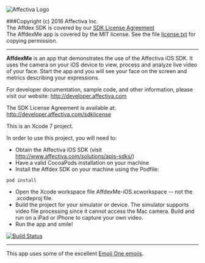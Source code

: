 ![Affectiva Logo](http://developer.affectiva.com/images/logo.png)

###Copyright (c) 2016 Affectiva Inc. <br/>
The Affdex SDK is covered by our [SDK License Agreement](http://developer.affectiva.com/sdklicense)<br/>
The AffdexMe app is covered by the MIT license.  See the file [license.txt](license.txt) for copying permission.

*****************************

**AffdexMe** is an app that demonstrates the use of the Affectiva iOS SDK.  It uses the camera on your iOS device to view, process and analyze live video of your face. Start the app and you will see your face on the screen and metrics describing your expressions.

For developer documentation, sample code, and other information, please visit our website:
http://developer.affectiva.com

The SDK License Agreement is available at:
http://developer.affectiva.com/sdklicense

This is an Xcode 7 project.

In order to use this project, you will need to:
- Obtain the Affectiva iOS SDK (visit http://www.affectiva.com/solutions/apis-sdks/)
- Have a valid CocoaPods installation on your machine
- Install the Affdex SDK on your machine using the Podfile:
```
pod install
```

- Open the Xcode workspace file AffdexMe-iOS.xcworkspace -- not the .xcodeproj file.
- Build the project for your simulator or device.  The simulator supports video
  file processing since it cannot access the Mac camera.  Build and run on a
  iPad or iPhone to capture your own video.
- Run the app and smile!

[![Build Status](https://travis-ci.org/Affectiva/affdexme-ios.svg?branch=master)](https://travis-ci.org/Affectiva/affdexme-ios)

***

This app uses some of the excellent [Emoji One emojis](http://emojione.com).

